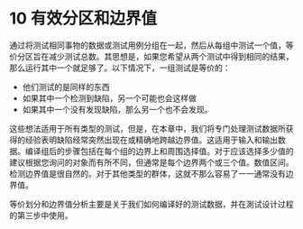 # 10 有效分区和边界值

通过将测试相同事物的数据或测试用例分组在一起，然后从每组中测试一个值，等价分区旨在减少测试总数。其思想是，如果您希望从两个测试中得到相同的结果，那么运行其中一个就足够了。以下情况下，一组测试是等价的：

* 他们测试的是同样的东西
* 如果其中一个检测到缺陷，另一个可能也会这样做
* 如果其中一个没有发现缺陷，那么另一个也不会发现。

这些想法适用于所有类型的测试，但是，在本章中，我们将专门处理测试数据所获得的经验表明缺陷经常突然出现在或精确地跨越边界值。这适用于输入和输出数据。编译组后的步骤包括在每个组的边界上和周围选择值。对于应该选择多少值的建议根据您询问的对象而有所不同，但通常是每个边界两个或三个值。数值区间。检测边界值是很自然的。对于其他类型的群体，这就不那么容易了一一通常没有边界值。

等价划分和边界值分析主要是关于我们如何编译好的测试数据，并在測试设计过程的第三步中使用。

